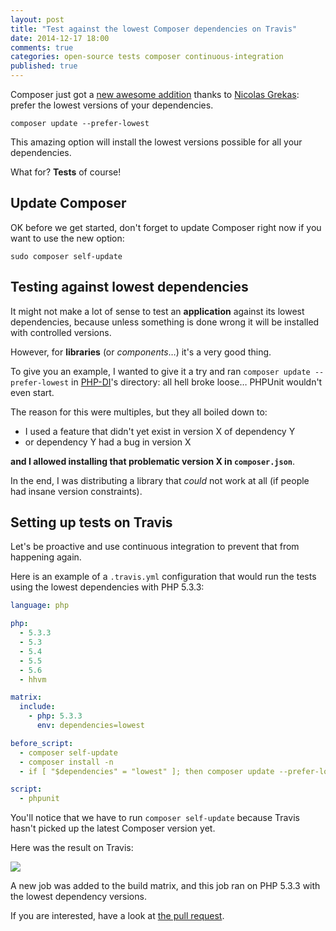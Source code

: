 ```yaml
---
layout: post
title: "Test against the lowest Composer dependencies on Travis"
date: 2014-12-17 18:00
comments: true
categories: open-source tests composer continuous-integration
published: true
---
```


Composer just got a [new awesome addition](https://github.com/composer/composer/pull/3450) thanks to [Nicolas Grekas](https://twitter.com/nicolasgrekas): prefer the lowest versions of your dependencies.

```
composer update --prefer-lowest
```

This amazing option will install the lowest versions possible for all your dependencies.

What for? **Tests** of course!

<!--more-->

## Update Composer

OK before we get started, don't forget to update Composer right now if you want to use the new option:

```
sudo composer self-update
```

## Testing against lowest dependencies

It might not make a lot of sense to test an **application** against its lowest dependencies, because unless something is done wrong it will be installed with controlled versions.

However, for **libraries** (or *components*…) it's a very good thing.

To give you an example, I wanted to give it a try and ran `composer update --prefer-lowest` in [PHP-DI](http://php-di.org)'s directory: all hell broke loose… PHPUnit wouldn't even start.

The reason for this were multiples, but they all boiled down to:

- I used a feature that didn't yet exist in version X of dependency Y
- or dependency Y had a bug in version X

**and I allowed installing that problematic version X in `composer.json`**.

In the end, I was distributing a library that *could* not work at all (if people had insane version constraints).

## Setting up tests on Travis

Let's be proactive and use continuous integration to prevent that from happening again.

Here is an example of a `.travis.yml` configuration that would run the tests using the lowest dependencies with PHP 5.3.3:

```yml
language: php

php:
  - 5.3.3
  - 5.3
  - 5.4
  - 5.5
  - 5.6
  - hhvm

matrix:
  include:
    - php: 5.3.3
      env: dependencies=lowest

before_script:
  - composer self-update
  - composer install -n
  - if [ "$dependencies" = "lowest" ]; then composer update --prefer-lowest --prefer-stable -n; fi;

script:
  - phpunit
```

You'll notice that we have to run `composer self-update` because Travis hasn't picked up the latest Composer version yet.

Here was the result on Travis:

![](/images/posts/composer-lowest-dependencies.png)

A new job was added to the build matrix, and this job ran on PHP 5.3.3 with the lowest dependency versions.

If you are interested, have a look at [the pull request](https://github.com/mnapoli/PHP-DI/pull/219).
